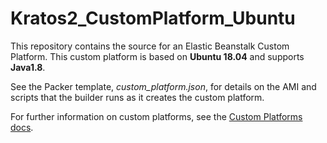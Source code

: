 Kratos2_CustomPlatform_Ubuntu
==========================
This repository contains the source for an Elastic Beanstalk Custom Platform.
This custom platform is based on **Ubuntu 18.04** and supports **Java1.8**.

See the Packer template, *custom_platform.json*, for details on the AMI and
scripts that the builder runs as it creates the custom platform.

For further information on custom platforms, see the
[Custom Platforms docs](http://docs.aws.amazon.com/elasticbeanstalk/latest/dg/custom-platforms.html).

